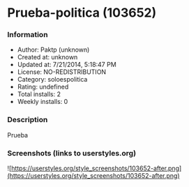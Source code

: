 # Prueba-politica (103652)

### Information
- Author: Paktp (unknown)
- Created at: unknown
- Updated at: 7/21/2014, 5:18:47 PM
- License: NO-REDISTRIBUTION
- Category: soloespolitica
- Rating: undefined
- Total installs: 2
- Weekly installs: 0


### Description
Prueba


### Screenshots (links to userstyles.org)
![https://userstyles.org/style_screenshots/103652-after.png](https://userstyles.org/style_screenshots/103652-after.png)


